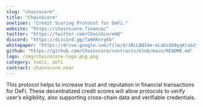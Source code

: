 ```yaml
---
slug: "chainscore"
title: "ChainScore"
oneliner: "Credit Scoring Protocol for DeFi."
website: "https://chainscore.finance/"
twitter: "https://twitter.com/ChainScoreHQ"
discord: "https://discord.gg/TaHXKnrgkb"
whitepaper: "https://drive.google.com/file/d/1RcLBQIde-eLaDiXD8yqXrub2jKmoOlXH/view"
github: "https://github.com/Chainscore/contracts/blob/main/README.md"
logo: /img/chainscore-logo.png.png
category: tools, defi
contract: chainscore.near
---
```


This protocol helps to increase trust and reputation in financial transactions for DeFi. These decentralized credit scores will allow protocols to verify user’s eligibility, also supporting cross-chain data and verifiable credentials.
